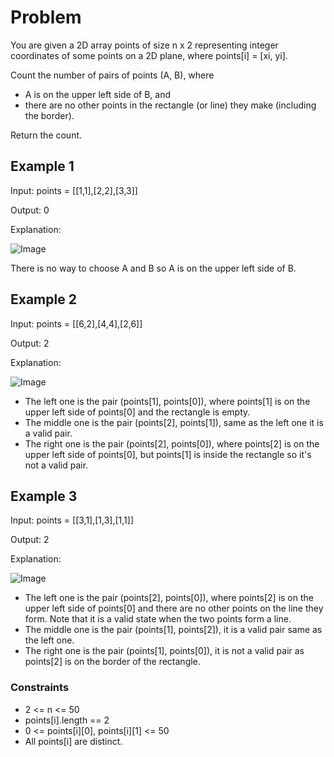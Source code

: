 # Problem

You are given a 2D array points of size n x 2 representing integer coordinates of some points on a 2D plane, where points[i] = [xi, yi].

Count the number of pairs of points (A, B), where

- A is on the upper left side of B, and
- there are no other points in the rectangle (or line) they make (including the border).

Return the count.

## Example 1

Input: points = [[1,1],[2,2],[3,3]]

Output: 0

Explanation:

![Image](https://assets.leetcode.com/uploads/2024/01/04/example1alicebob.png)

There is no way to choose A and B so A is on the upper left side of B.

## Example 2

Input: points = [[6,2],[4,4],[2,6]]

Output: 2

Explanation:

![Image](https://assets.leetcode.com/uploads/2024/06/25/t2.jpg)

- The left one is the pair (points[1], points[0]), where points[1] is on the upper left side of points[0] and the rectangle is empty.
- The middle one is the pair (points[2], points[1]), same as the left one it is a valid pair.
- The right one is the pair (points[2], points[0]), where points[2] is on the upper left side of points[0], but points[1] is inside the rectangle so it's not a valid pair.

## Example 3

Input: points = [[3,1],[1,3],[1,1]]

Output: 2

Explanation:

![Image](https://assets.leetcode.com/uploads/2024/06/25/t3.jpg)

- The left one is the pair (points[2], points[0]), where points[2] is on the upper left side of points[0] and there are no other points on the line they form. Note that it is a valid state when the two points form a line.
- The middle one is the pair (points[1], points[2]), it is a valid pair same as the left one.
- The right one is the pair (points[1], points[0]), it is not a valid pair as points[2] is on the border of the rectangle.
 
### Constraints

- 2 <= n <= 50
- points[i].length == 2
- 0 <= points[i][0], points[i][1] <= 50
- All points[i] are distinct.
